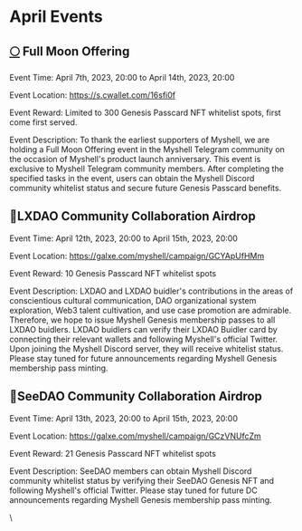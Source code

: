 # April Events

## [🌕](https://emojipedia.org/full-moon/) Full Moon Offering

Event Time: April 7th, 2023, 20:00 to April 14th, 2023, 20:00

Event Location: https://s.cwallet.com/16sfi0f

Event Reward: Limited to 300 Genesis Passcard NFT whitelist spots, first come first served.

Event Description: To thank the earliest supporters of Myshell, we are holding a Full Moon Offering event in the Myshell Telegram community on the occasion of Myshell's product launch anniversary. This event is exclusive to Myshell Telegram community members. After completing the specified tasks in the event, users can obtain the Myshell Discord community whitelist status and secure future Genesis Passcard benefits.

## 🤝LXDAO Community Collaboration Airdrop

Event Time: April 12th, 2023, 20:00 to April 15th, 2023, 20:00

Event Location: https://galxe.com/myshell/campaign/GCYApUfHMm

Event Reward: 10 Genesis Passcard NFT whitelist spots

Event Description: LXDAO and LXDAO buidler's contributions in the areas of conscientious cultural communication, DAO organizational system exploration, Web3 talent cultivation, and use case promotion are admirable. Therefore, we hope to issue Myshell Genesis membership passes to all LXDAO buidlers. LXDAO buidlers can verify their LXDAO Buidler card by connecting their relevant wallets and following Myshell's official Twitter. Upon joining the Myshell Discord server, they will receive whitelist status. Please stay tuned for future announcements regarding Myshell Genesis membership pass minting.

## 🤝SeeDAO Community Collaboration Airdrop

Event Time: April 13th, 2023, 20:00 to April 15th, 2023, 20:00

Event Location: https://galxe.com/myshell/campaign/GCzVNUfcZm

Event Reward: 21 Genesis Passcard NFT whitelist spots

Event Description: SeeDAO members can obtain Myshell Discord community whitelist status by verifying their SeeDAO Genesis NFT and following Myshell's official Twitter. Please stay tuned for future DC announcements regarding Myshell Genesis membership pass minting.

\